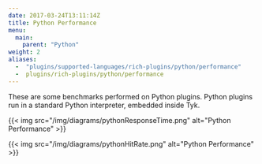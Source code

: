 ```yaml
---
date: 2017-03-24T13:11:14Z
title: Python Performance
menu:
  main:
    parent: "Python"
weight: 2 
aliases: 
  -  "plugins/supported-languages/rich-plugins/python/performance"
  -  plugins/rich-plugins/python/performance
---
```


These are some benchmarks performed on Python plugins. Python plugins run in a standard Python interpreter, embedded inside Tyk.

{{< img src="/img/diagrams/pythonResponseTime.png" alt="Python Performance" >}}

{{< img src="/img/diagrams/pythonHitRate.png" alt="Python Performance" >}}
